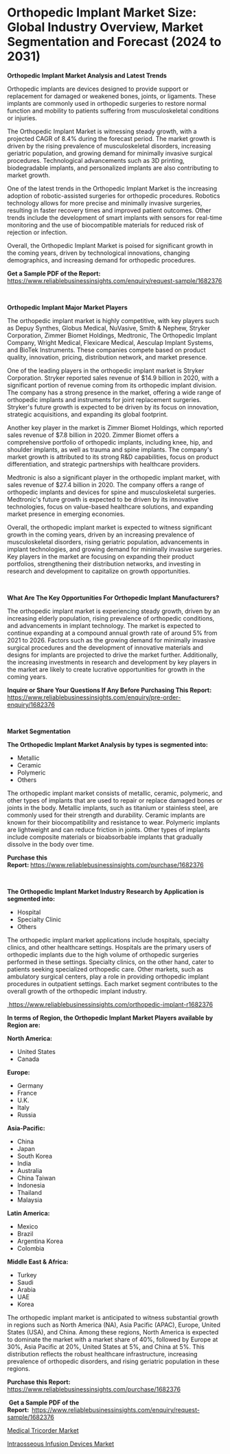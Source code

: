 <p><h1>Orthopedic Implant Market Size: Global Industry Overview, Market Segmentation and Forecast (2024 to 2031)</h1></p><p><strong>Orthopedic Implant Market Analysis and Latest Trends</strong></p>
<p><p>Orthopedic implants are devices designed to provide support or replacement for damaged or weakened bones, joints, or ligaments. These implants are commonly used in orthopedic surgeries to restore normal function and mobility to patients suffering from musculoskeletal conditions or injuries.</p><p>The Orthopedic Implant Market is witnessing steady growth, with a projected CAGR of 8.4% during the forecast period. The market growth is driven by the rising prevalence of musculoskeletal disorders, increasing geriatric population, and growing demand for minimally invasive surgical procedures. Technological advancements such as 3D printing, biodegradable implants, and personalized implants are also contributing to market growth.</p><p>One of the latest trends in the Orthopedic Implant Market is the increasing adoption of robotic-assisted surgeries for orthopedic procedures. Robotics technology allows for more precise and minimally invasive surgeries, resulting in faster recovery times and improved patient outcomes. Other trends include the development of smart implants with sensors for real-time monitoring and the use of biocompatible materials for reduced risk of rejection or infection.</p><p>Overall, the Orthopedic Implant Market is poised for significant growth in the coming years, driven by technological innovations, changing demographics, and increasing demand for orthopedic procedures.</p></p>
<p><strong>Get a Sample PDF of the Report:&nbsp;</strong> <a href="https://www.reliablebusinessinsights.com/enquiry/request-sample/1682376">https://www.reliablebusinessinsights.com/enquiry/request-sample/1682376</a></p>
<p>&nbsp;</p>
<p><strong>Orthopedic Implant Major Market Players</strong></p>
<p><p>The orthopedic implant market is highly competitive, with key players such as Depuy Synthes, Globus Medical, NuVasive, Smith & Nephew, Stryker Corporation, Zimmer Biomet Holdings, Medtronic, The Orthopedic Implant Company, Wright Medical, Flexicare Medical, Aesculap Implant Systems, and BioTek Instruments. These companies compete based on product quality, innovation, pricing, distribution network, and market presence.</p><p>One of the leading players in the orthopedic implant market is Stryker Corporation. Stryker reported sales revenue of $14.9 billion in 2020, with a significant portion of revenue coming from its orthopedic implant division. The company has a strong presence in the market, offering a wide range of orthopedic implants and instruments for joint replacement surgeries. Stryker's future growth is expected to be driven by its focus on innovation, strategic acquisitions, and expanding its global footprint.</p><p>Another key player in the market is Zimmer Biomet Holdings, which reported sales revenue of $7.8 billion in 2020. Zimmer Biomet offers a comprehensive portfolio of orthopedic implants, including knee, hip, and shoulder implants, as well as trauma and spine implants. The company's market growth is attributed to its strong R&D capabilities, focus on product differentiation, and strategic partnerships with healthcare providers.</p><p>Medtronic is also a significant player in the orthopedic implant market, with sales revenue of $27.4 billion in 2020. The company offers a range of orthopedic implants and devices for spine and musculoskeletal surgeries. Medtronic's future growth is expected to be driven by its innovative technologies, focus on value-based healthcare solutions, and expanding market presence in emerging economies.</p><p>Overall, the orthopedic implant market is expected to witness significant growth in the coming years, driven by an increasing prevalence of musculoskeletal disorders, rising geriatric population, advancements in implant technologies, and growing demand for minimally invasive surgeries. Key players in the market are focusing on expanding their product portfolios, strengthening their distribution networks, and investing in research and development to capitalize on growth opportunities.</p></p>
<p>&nbsp;</p>
<p><strong>What Are The Key Opportunities For Orthopedic Implant Manufacturers?</strong></p>
<p><p>The orthopedic implant market is experiencing steady growth, driven by an increasing elderly population, rising prevalence of orthopedic conditions, and advancements in implant technology. The market is expected to continue expanding at a compound annual growth rate of around 5% from 2021 to 2026. Factors such as the growing demand for minimally invasive surgical procedures and the development of innovative materials and designs for implants are projected to drive the market further. Additionally, the increasing investments in research and development by key players in the market are likely to create lucrative opportunities for growth in the coming years.</p></p>
<p><strong>Inquire or Share Your Questions If Any Before Purchasing This Report:</strong> <a href="https://www.reliablebusinessinsights.com/enquiry/pre-order-enquiry/1682376">https://www.reliablebusinessinsights.com/enquiry/pre-order-enquiry/1682376</a></p>
<p>&nbsp;</p>
<p><strong>Market Segmentation</strong></p>
<p><strong>The Orthopedic Implant Market Analysis by types is segmented into:</strong></p>
<p><ul><li>Metallic</li><li>Ceramic</li><li>Polymeric</li><li>Others</li></ul></p>
<p><p>The orthopedic implant market consists of metallic, ceramic, polymeric, and other types of implants that are used to repair or replace damaged bones or joints in the body. Metallic implants, such as titanium or stainless steel, are commonly used for their strength and durability. Ceramic implants are known for their biocompatibility and resistance to wear. Polymeric implants are lightweight and can reduce friction in joints. Other types of implants include composite materials or bioabsorbable implants that gradually dissolve in the body over time.</p></p>
<p><strong>Purchase this Report:&nbsp;</strong><a href="https://www.reliablebusinessinsights.com/purchase/1682376">https://www.reliablebusinessinsights.com/purchase/1682376</a></p>
<p>&nbsp;</p>
<p><strong>The Orthopedic Implant Market Industry Research by Application is segmented into:</strong></p>
<p><ul><li>Hospital</li><li>Specialty Clinic</li><li>Others</li></ul></p>
<p><p>The orthopedic implant market applications include hospitals, specialty clinics, and other healthcare settings. Hospitals are the primary users of orthopedic implants due to the high volume of orthopedic surgeries performed in these settings. Specialty clinics, on the other hand, cater to patients seeking specialized orthopedic care. Other markets, such as ambulatory surgical centers, play a role in providing orthopedic implant procedures in outpatient settings. Each market segment contributes to the overall growth of the orthopedic implant industry.</p></p>
<p><a href="https://www.reliablebusinessinsights.com/orthopedic-implant-r1682376">&nbsp;https://www.reliablebusinessinsights.com/orthopedic-implant-r1682376</a></p>
<p><strong>In terms of Region, the Orthopedic Implant Market Players available by Region are:</strong></p>
<p>
    <p> <strong> North America: </strong>
        <ul>
            <li>United States</li>
            <li>Canada</li>
        </ul>
        </p> 
    <p> <strong> Europe: </strong>
        <ul>
            <li>Germany</li>
            <li>France</li>
            <li>U.K.</li>
            <li>Italy</li>
            <li>Russia</li>
        </ul>
        </p> 
    <p> <strong> Asia-Pacific: </strong>
        <ul>
            <li>China</li>
            <li>Japan</li>
            <li>South Korea</li>
            <li>India</li>
            <li>Australia</li>
            <li>China Taiwan</li>
            <li>Indonesia</li>
            <li>Thailand</li>
            <li>Malaysia</li>
        </ul>
        </p> 
    <p> <strong> Latin America: </strong>
        <ul>
            <li>Mexico</li>
            <li>Brazil</li>
            <li>Argentina Korea</li>
            <li>Colombia</li>
        </ul>
        </p> 
    <p> <strong> Middle East & Africa: </strong>
        <ul>
            <li>Turkey</li>
            <li>Saudi</li>
            <li>Arabia</li>
            <li>UAE</li>
            <li>Korea</li>
        </ul>
    </p>
    </p>
<p><p>The orthopedic implant market is anticipated to witness substantial growth in regions such as North America (NA), Asia Pacific (APAC), Europe, United States (USA), and China. Among these regions, North America is expected to dominate the market with a market share of 40%, followed by Europe at 30%, Asia Pacific at 20%, United States at 5%, and China at 5%. This distribution reflects the robust healthcare infrastructure, increasing prevalence of orthopedic disorders, and rising geriatric population in these regions.</p></p>
<p><strong>Purchase this Report: </strong><a href="https://www.reliablebusinessinsights.com/purchase/1682376">https://www.reliablebusinessinsights.com/purchase/1682376</a></p>
<p>&nbsp;<strong>Get a Sample PDF of the Report:&nbsp;&nbsp;</strong><a href="https://www.reliablebusinessinsights.com/enquiry/request-sample/1682376">https://www.reliablebusinessinsights.com/enquiry/request-sample/1682376</a></p>
<p><strong></strong></p>
<p><p><a href="https://github.com/widyafarer/Market-Research-Report-List-1/blob/main/medical-tricorder-market.md">Medical Tricorder Market</a></p><p><a href="https://github.com/sydneyHaley871/Market-Research-Report-List-1/blob/main/intraosseous-infusion-devices-market.md">Intraosseous Infusion Devices Market</a></p></p>